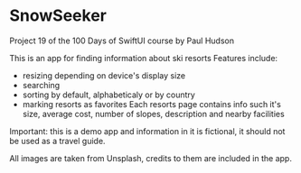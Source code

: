 # SnowSeeker

Project 19 of the 100 Days of SwiftUI course by Paul Hudson

This is an app for finding information about ski resorts
Features include:
- resizing depending on device's display size
- searching
- sorting by default, alphabeticaly or by country
- marking resorts as favorites
Each resorts page contains info such it's size, average cost, number of slopes, description and nearby facilities

Important: this is a demo app and information in it is fictional, it should not be used as a travel guide.

All images are taken from Unsplash, credits to them are included in the app.
